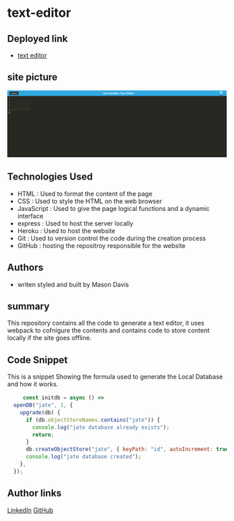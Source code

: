 # text-editor



## Deployed link
* [text editor](https://sivad-text-editor.herokuapp.com/)

## site picture
![site](site-img-jate.png)



## Technologies Used
- HTML : Used to format the content of the page
- CSS : Used to style the HTML on the web browser
- JavaScript : Used to give the page logical functions and a dynamic interface
- express : Used to host the server locally
- Heroku : Used to host the website
- Git : Used to version control the code during the creation process
- GitHub : hosting the repositroy responsible for the website

## Authors
- writen styled and built by Mason Davis

## summary
This repository contains all the code to generate a text editor, it uses webpack to cofnigure the contents and contains code to store content locally if the site goes offline. 

## Code Snippet
This is a snippet Showing the formula used to generate the Local Database and how it works.

```javaScript
     const initdb = async () =>
  openDB("jate", 1, {
    upgrade(db) {
      if (db.objectStoreNames.contains("jate")) {
        console.log("jate database already exists");
        return;
      }
      db.createObjectStore("jate", { keyPath: "id", autoIncrement: true });
      console.log("jate database created");
    },
  });
```


## Author links
[LinkedIn](https://www.linkedin.com/in/davis-mason-t/)
[GitHub](https://github.com/Md7113)